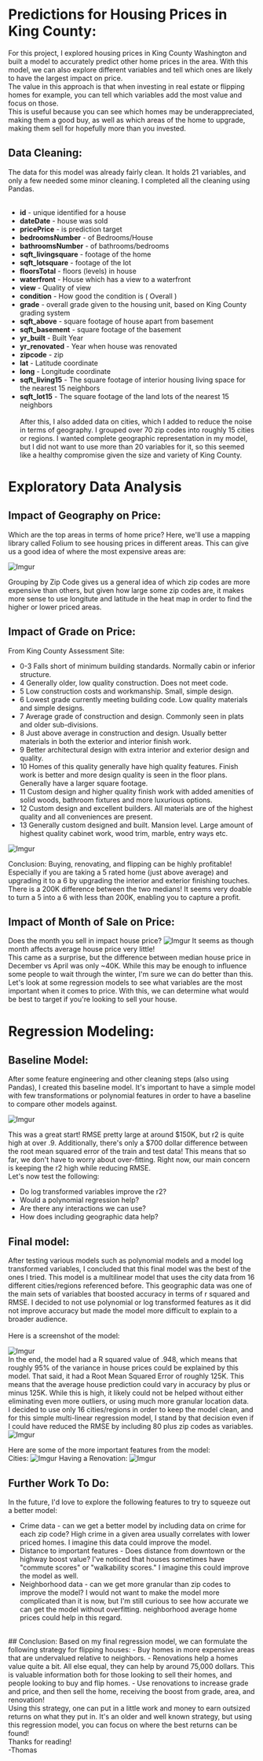 # Predictions for Housing Prices in King County:

For this project, I explored housing prices in King County Washington and built a model to accurately predict other home prices in the area.  With this model, we can also explore different variables and tell which ones are likely to have the largest impact on price.<br>
The value in this approach is that when investing in real estate or flipping homes for example, you can tell which variables add the most value and focus on those.<br>
This is useful because you can see which homes may be underappreciated, making them a good buy, as well as which areas of the home to upgrade, making them sell for hopefully more than you invested.

## Data Cleaning:

The data for this model was already fairly clean.  It holds 21 variables, and only a few needed some minor cleaning. I completed all the cleaning using Pandas. <br><br>

* **id** - unique identified for a house
* **dateDate** - house was sold
* **pricePrice** -  is prediction target
* **bedroomsNumber** -  of Bedrooms/House
* **bathroomsNumber** -  of bathrooms/bedrooms
* **sqft_livingsquare** -  footage of the home
* **sqft_lotsquare** -  footage of the lot
* **floorsTotal** -  floors (levels) in house
* **waterfront** - House which has a view to a waterfront
* **view** - Quality of view
* **condition** - How good the condition is ( Overall )
* **grade** - overall grade given to the housing unit, based on King County grading system
* **sqft_above** - square footage of house apart from basement
* **sqft_basement** - square footage of the basement
* **yr_built** - Built Year
* **yr_renovated** - Year when house was renovated
* **zipcode** - zip
* **lat** - Latitude coordinate
* **long** - Longitude coordinate
* **sqft_living15** - The square footage of interior housing living space for the nearest 15 neighbors
* **sqft_lot15** - The square footage of the land lots of the nearest 15 neighbors
<br><br>
After this, I also added data on cities, which I added to reduce the noise in terms of geography.  I grouped over 70 zip codes into roughly 15 cities or regions.  I wanted complete geographic representation in my model, but I did not want to use more than 20 variables for it, so this seemed like a healthy compromise given the size and variety of King County.<br>
# Exploratory Data Analysis
## Impact of Geography on Price:

Which are the top areas in terms of home price?
Here, we'll use a mapping library called Folium to see housing prices in different areas.
This can give us a good idea of where the most expensive areas are:
 
![Imgur](https://i.imgur.com/ZoIKrwz.png)

Grouping by Zip Code gives us a general idea of which zip codes are more expensive than others, but given how large some zip codes are, it makes more sense to use longitute and latitude in the heat map in order to find the higher or lower priced areas.

## Impact of Grade on Price:

From King County Assessment Site: 
- 0-3 Falls short of minimum building standards. Normally cabin or inferior structure.
- 4 Generally older, low quality construction. Does not meet code.
- 5 Low construction costs and workmanship. Small, simple design.
- 6 Lowest grade currently meeting building code. Low quality materials and simple designs.
- 7 Average grade of construction and design. Commonly seen in plats and older sub-divisions.
- 8 Just above average in construction and design. Usually better materials in both the exterior and interior finish work.
- 9 Better architectural design with extra interior and exterior design and quality.
- 10 Homes of this quality generally have high quality features. Finish work is better and more design quality is seen in the floor plans. Generally have a larger square footage.
- 11 Custom design and higher quality finish work with added amenities of solid woods, bathroom fixtures and more luxurious options.
- 12 Custom design and excellent builders. All materials are of the highest quality and all conveniences are present.
- 13 Generally custom designed and built. Mansion level. Large amount of highest quality cabinet work, wood trim, marble, entry ways etc.

![Imgur](https://i.imgur.com/odKvlxL.png)

Conclusion: Buying, renovating, and flipping can be highly profitable! Especially if you are taking a 5 rated home (just above average) and upgrading it to a 6 by upgrading the interior and exterior finishing touches. There is a 200K difference between the two medians! It seems very doable to turn a 5 into a 6 with less than 200K, enabling you to capture a profit.

## Impact of Month of Sale on Price: 

Does the month you sell in impact house price?
![Imgur](https://i.imgur.com/VxWLidi.png)
It seems as though month affects average house price very little!<br>
This came as a surprise, but the difference between median house price in December vs April was only ~40K.  While this may be enough to influence some people to wait through the winter, I'm sure we can do better than this.  Let's look at some regression models to see what variables are the most important when it comes to price.  With this, we can determine what would be best to target if you're looking to sell your house.  

# Regression Modeling: 

## Baseline Model:
After some feature engineering and other cleaning steps (also using Pandas), I created this baseline model.  It's important to have a simple model with few transformations or polynomial features in order to have a baseline to compare other models against.

![Imgur](https://i.imgur.com/LTjTwGl.png)

This was a great start!  RMSE pretty large at around $150K, but r2 is quite high at over .9.  Additionally, there's only a $700 dollar difference between the root mean squared error of the train and test data! This means that so far, we don't have to worry about over-fitting. Right now, our main concern is keeping the r2 high while reducing RMSE. 
<br>Let's now test the following:
- Do log transformed variables improve the r2?
- Would a polynomial regression help?
- Are there any interactions we can use?
- How does including geographic data help?

## Final model:

After testing various models such as polynomial models and a model log transformed variables, I concluded that this final model was the best of the ones I tried.  This model is a multilinear model that uses the city data from 16 different cities/regions referenced before.  This geographic data was one of the main sets of variables that boosted accuracy in terms of r squared and RMSE.  I decided to not use polynomial or log transformed features as it did not improve accuracy but made the model more difficult to explain to a broader audience.<br><br>
Here is a screenshot of the model:

![Imgur](https://i.imgur.com/km9TGLm.png)
<br>
In the end, the model had a R squared value of .948, which means that roughly 95% of the variance in house prices could be explained by this model.  That said, it had a Root Mean Squared Error of roughly 125K.  This means that the average house prediction could vary in accuracy by plus or minus 125K.  While this is high, it likely could not be helped without either eliminating even more outliers, or using much more granular location data.  <br>
I decided to use only 16 cities/regions in order to keep the model clean, and for this simple multi-linear regression model, I stand by that decision even if I could have reduced the RMSE by including 80 plus zip codes as variables.
<br>
![Imgur](https://i.imgur.com/km9TGLm.png)

Here are some of the more important features from the model:
<br>
Cities:
![Imgur](https://i.imgur.com/5UVO37t.png)
Having a Renovation:
![Imgur](https://i.imgur.com/kozBMjP.png) 

## Further Work To Do:
In the future, I'd love to explore the following features to try to squeeze out a better model:
- Crime data - can we get a better model by including data on crime for each zip code?  High crime in a given area usually correlates with lower priced homes.  I imagine this data could improve the model.
- Distance to important features - Does distance from downtown or the highway boost value?  I've noticed that houses sometimes have "commute scores" or "walkability scores."  I imagine this could improve the model as well.
- Neighborhood data - can we get more granular than zip codes to improve the model?  I would not want to make the model more complicated than it is now, but I'm still curious to see how accurate we can get the model without overfitting.  neighborhood average home prices could help in this regard.
<br>
## Conclusion:
Based on my final regression model, we can formulate the following strategy for flipping houses:
- Buy homes in more expensive areas that are undervalued relative to neighbors.
- Renovations help a homes value quite a bit.  All else equal, they can help by around 75,000 dollars.  This is valuable information both for those looking to sell their homes, and people looking to buy and flip homes.
- Use renovations to increase grade and price, and then sell the home, receiving the boost from grade, area, and renovation!
<br>
Using this strategy, one can put in a little work and money to earn outsized returns on what they put in.  It's an older and well known strategy, but using this regression model, you can focus on where the best returns can be found!
<br>
Thanks for reading!
<br>
-Thomas


